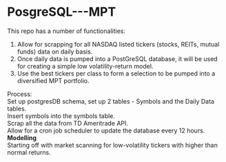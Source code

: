 # PosgreSQL---MPT
This repo has a number of functionalities:  
1. Allow for scrapping for all NASDAQ listed tickers (stocks, REITs, mutual funds) data on daily basis.  
2. Once daily data is pumped into a PostGreSQL database, it will be used for creating a simple low volatility-return model.  
3. Use the best tickers per class to form a selection to be pumped into a diversified MPT portfolio.  

Process:   
Set up postgresDB schema, set up 2 tables - Symbols and the Daily Data tables.  
Insert symbols into the symbols table.  
Scrap all the data from TD Ameritrade API.  
Allow for a cron job scheduler to update the database every 12 hours.   
**Modelling**  
Starting off with market scanning for low-volatility tickers with higher than normal returns.   
